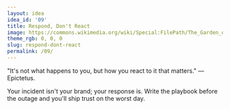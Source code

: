 ```yaml
---
layout: idea
idea_id: '09'
title: Respond, Don't React
image: https://commons.wikimedia.org/wiki/Special:FilePath/The_Garden_of_Earthly_Delights_by_Bosch_High_Resolution.jpg
theme_rgb: 0, 0, 0
slug: respond-dont-react
permalink: /09/
---
```


"It's not what happens to you, but how you react to it that matters." — Epictetus. 

Your incident isn't your brand; your response is. Write the playbook before the outage and you'll ship trust on the worst day.
